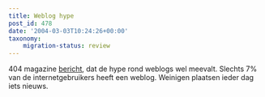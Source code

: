 ```yaml
---
title: Weblog hype
post_id: 478
date: '2004-03-03T10:24:26+00:00'
taxonomy:
    migration-status: review
---
```

404 magazine [bericht](http://www4.hccnet.nl/404/redirect_nieuws.cfm?id=9858), dat de hype rond weblogs wel meevalt. Slechts 7% van de internetgebruikers heeft een weblog. Weinigen plaatsen ieder dag iets nieuws.